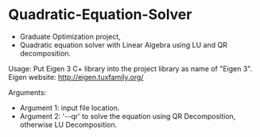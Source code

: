 # Quadratic-Equation-Solver
- Graduate Optimization project,
- Quadratic equation solver with Linear Algebra using LU and QR decomposition.

Usage:
Put Eigen 3 C+ library into the project library as name of "Eigen 3".
Eigen website: http://eigen.tuxfamily.org/

Arguments:
- Argument 1: input file location.
- Argument 2: '--qr' to solve the equation using QR Decomposition, otherwise LU Decomposition.
